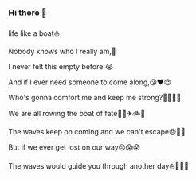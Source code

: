 ### Hi there 👋

<!--
**DrivenLea/DrivenLea** is a ✨ _special_ ✨ repository because its `README.md` (this file) appears on your GitHub profile.

Here are some ideas to get you started:

- 🔭 I’m currently working on ...
- 🌱 I’m currently learning java and spring
- 👯 I’m looking to collaborate on ...
- 🤔 I’m looking for help with ...
- 💬 Ask me about ...
- 📫 How to reach me: ...
- 😄 Pronouns: ...
- ⚡ Fun fact: ...

-->life like a boat⛵
Nobody knows who I really am,🙂

I never felt this empty before.😭

And if I ever need someone to come along,😘❤😍

Who's gonna comfort me and keep me strong?🙈🙉🙊🐵

We are all rowing the boat of fate🚩🚗✈🚲🚆

The waves keep on coming and we can't escape😣👴👵

But if we ever get lost on our way😢😱😰

The waves would guide you through another day⛵💨💨💨

